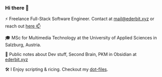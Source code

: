 ### Hi there 👋

⚡ Freelance Full-Stack Software Engineer. Contact at <a href="mailto:mail@ederbit.xyz">mail@ederbit.xyz</a> or reach out [here 📫](https://www.ederbit.xyz/contact/)

🎓 MSc for Multimedia Technology at the University of Applied Sciences in Salzburg, Austria.

📝 Public notes about Dev stuff, Second Brain, PKM in Obsidian at [ederbit.xyz](https://www.ederbit.xyz/)

🛠️ I Enjoy scripting & ricing. Checkout my [dot-files](https://gitlab.com/FabianUntermoser/dot-files).


<!--

- 🔭 I’m currently working on ...
- 🌱 I’m currently learning ...
- 👯 I’m looking to collaborate on ...
- 🤔 I’m looking for help with ...
- 💬 Ask me about ...
- 📫 How to reach me: ...
- 😄 Pronouns: ...
- ⚡ Fun fact: ...
-->
